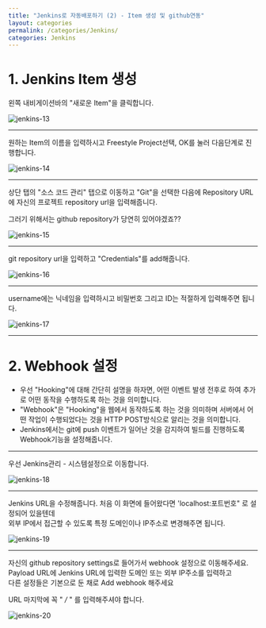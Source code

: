 ```yaml
---
title: "Jenkins로 자동배포하기 (2) - Item 생성 및 github연동"
layout: categories
permalink: /categories/Jenkins/
categories: Jenkins
---
```


# 1. Jenkins Item 생성

왼쪽 내비게이션바의 "새로운 Item"을 클릭합니다.


![jenkins-13](https://user-images.githubusercontent.com/42923027/104116303-b2641e80-535a-11eb-90a2-459fc0c583b8.png)


---

원하는 Item의 이름을 입력하시고 Freestyle Project선택, OK를 눌러 다음단계로 진행합니다.


![jenkins-14](https://user-images.githubusercontent.com/42923027/104116316-d4f63780-535a-11eb-8aa1-66980f24d7aa.png)


---


상단 탭의 "소스 코드 관리" 탭으로 이동하고 "Git"을 선택한 다음에 Repository URL에 자신의 프로젝트 repository url을 입력해줍니다.

그러기 위해서는 github repository가 당연히 있어야겠죠??

![jenkins-15](https://user-images.githubusercontent.com/42923027/104116341-12f35b80-535b-11eb-8e91-9809245bc88d.png)


---

git repository url을 입력하고 "Credentials"를 add해줍니다.

![jenkins-16](https://user-images.githubusercontent.com/42923027/104116435-db38e380-535b-11eb-8a9a-7e558b67c8b7.png)


---

username에는 닉네임을 입력하시고 비밀번호 그리고 ID는 적절하게 입력해주면 됩니다.

![jenkins-17](https://user-images.githubusercontent.com/42923027/104116453-07ecfb00-535c-11eb-9b00-6213e45e386f.png)


---

# 2. Webhook 설정

- 우선 "Hooking"에 대해 간단히 설명을 하자면, 어떤 이벤트 발생 전후로 하여 추가로 어떤 동작을 수행하도록 하는 것을 의미합니다.
- "Webhook"은 "Hooking"을 웹에서 동작하도록 하는 것을 의미하며 서버에서 어떤 작업이 수행되었다는 것을 HTTP POST방식으로 알리는 것을 의미합니다.
- Jenkins에서는 git에 push 이벤트가 일어난 것을 감지하여 빌드를 진행하도록 Webhook기능을 설정해줍니다.

---

우선 Jenkins관리 - 시스템설정으로 이동합니다.

![jenkins-18](https://user-images.githubusercontent.com/42923027/104118846-30cabb80-536f-11eb-94e2-8a108e141e9a.png)


---

Jenkins URL을 수정해줍니다.
처음 이 화면에 들어왔다면 'localhost:포트번호" 로 설정되어 있을텐데<br>
외부 IP에서 접근할 수 있도록 특정 도메인이나 IP주소로 변경해주면 됩니다.

![jenkins-19](https://user-images.githubusercontent.com/42923027/104118952-c7977800-536f-11eb-8c35-834f48215b0f.png)


---


자신의 github repository settings로 들어가서 webhook 설정으로 이동해주세요.<br/>
Payload URL에 Jenkins URL에 입력한 도메인 또는 외부 IP주소를 입력하고<br/>
다른 설정들은 기본으로 둔 채로 Add webhook 해주세요

URL 마지막에 꼭 " */* " 를 입력해주셔야 합니다.

![jenkins-20](https://user-images.githubusercontent.com/42923027/104119299-bb141f00-5371-11eb-84c1-dfdaf773a2c3.png)

